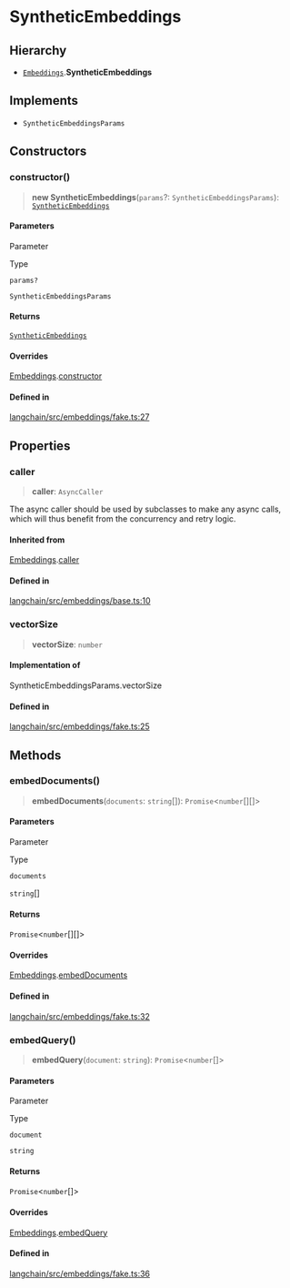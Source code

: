 SyntheticEmbeddings
===================

Hierarchy[](#hierarchy "Direct link to Hierarchy")
---------------------------------------------------

*   [`Embeddings`](/docs/api/embeddings_base/classes/Embeddings).**SyntheticEmbeddings**

Implements[](#implements "Direct link to Implements")
------------------------------------------------------

*   `SyntheticEmbeddingsParams`

Constructors[](#constructors "Direct link to Constructors")
------------------------------------------------------------

### constructor()[](#constructor "Direct link to constructor()")

> **new SyntheticEmbeddings**(`params`?: `SyntheticEmbeddingsParams`): [`SyntheticEmbeddings`](/docs/api/embeddings_fake/classes/SyntheticEmbeddings)

#### Parameters[](#parameters "Direct link to Parameters")

Parameter

Type

`params?`

`SyntheticEmbeddingsParams`

#### Returns[](#returns "Direct link to Returns")

[`SyntheticEmbeddings`](/docs/api/embeddings_fake/classes/SyntheticEmbeddings)

#### Overrides[](#overrides "Direct link to Overrides")

[Embeddings](/docs/api/embeddings_base/classes/Embeddings).[constructor](/docs/api/embeddings_base/classes/Embeddings#constructor)

#### Defined in[](#defined-in "Direct link to Defined in")

[langchain/src/embeddings/fake.ts:27](https://github.com/hwchase17/langchainjs/blob/1c1274d/langchain/src/embeddings/fake.ts#L27)

Properties[](#properties "Direct link to Properties")
------------------------------------------------------

### caller[](#caller "Direct link to caller")

> **caller**: `AsyncCaller`

The async caller should be used by subclasses to make any async calls, which will thus benefit from the concurrency and retry logic.

#### Inherited from[](#inherited-from "Direct link to Inherited from")

[Embeddings](/docs/api/embeddings_base/classes/Embeddings).[caller](/docs/api/embeddings_base/classes/Embeddings#caller)

#### Defined in[](#defined-in-1 "Direct link to Defined in")

[langchain/src/embeddings/base.ts:10](https://github.com/hwchase17/langchainjs/blob/1c1274d/langchain/src/embeddings/base.ts#L10)

### vectorSize[](#vectorsize "Direct link to vectorSize")

> **vectorSize**: `number`

#### Implementation of[](#implementation-of "Direct link to Implementation of")

SyntheticEmbeddingsParams.vectorSize

#### Defined in[](#defined-in-2 "Direct link to Defined in")

[langchain/src/embeddings/fake.ts:25](https://github.com/hwchase17/langchainjs/blob/1c1274d/langchain/src/embeddings/fake.ts#L25)

Methods[](#methods "Direct link to Methods")
---------------------------------------------

### embedDocuments()[](#embeddocuments "Direct link to embedDocuments()")

> **embedDocuments**(`documents`: `string`\[\]): `Promise`<`number`\[\]\[\]\>

#### Parameters[](#parameters-1 "Direct link to Parameters")

Parameter

Type

`documents`

`string`\[\]

#### Returns[](#returns-1 "Direct link to Returns")

`Promise`<`number`\[\]\[\]\>

#### Overrides[](#overrides-1 "Direct link to Overrides")

[Embeddings](/docs/api/embeddings_base/classes/Embeddings).[embedDocuments](/docs/api/embeddings_base/classes/Embeddings#embeddocuments)

#### Defined in[](#defined-in-3 "Direct link to Defined in")

[langchain/src/embeddings/fake.ts:32](https://github.com/hwchase17/langchainjs/blob/1c1274d/langchain/src/embeddings/fake.ts#L32)

### embedQuery()[](#embedquery "Direct link to embedQuery()")

> **embedQuery**(`document`: `string`): `Promise`<`number`\[\]\>

#### Parameters[](#parameters-2 "Direct link to Parameters")

Parameter

Type

`document`

`string`

#### Returns[](#returns-2 "Direct link to Returns")

`Promise`<`number`\[\]\>

#### Overrides[](#overrides-2 "Direct link to Overrides")

[Embeddings](/docs/api/embeddings_base/classes/Embeddings).[embedQuery](/docs/api/embeddings_base/classes/Embeddings#embedquery)

#### Defined in[](#defined-in-4 "Direct link to Defined in")

[langchain/src/embeddings/fake.ts:36](https://github.com/hwchase17/langchainjs/blob/1c1274d/langchain/src/embeddings/fake.ts#L36)